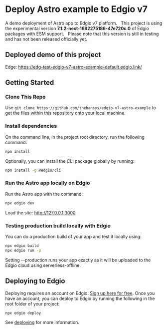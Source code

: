 # Deploy Astro example to Edgio v7

A demo deployment of Astro app to Edgio v7 platform.  
This project is using the experimental version **7.1.2-next-1692275186-47e720c.0** of Edgio packages with ESM support.  
Please note that this version is still in testing and has not been released officially yet.

## Deployed demo of this project

Edge: https://edg-test-edgio-v7-astro-example-default.edgio.link/  

## Getting Started

### Clone This Repo

Use `git clone https://github.com/thehansys/edgio-v7-astro-example` to get the files within this repository onto your local machine.

### Install dependencies

On the command line, in the project root directory, run the following command:

```bash
npm install
```
Optionally, you can install the CLI package globally by running:
```bash
npm install -g @edgio/cli
```

### Run the Astro app locally on Edgio

Run the Astro app with the command:

```bash
npx edgio dev
```

Load the site: http://127.0.0.1:3000

### Testing production build locally with Edgio

You can do a production build of your app and test it locally using:

```bash
npx edgio build
npx edgio run -p
```

Setting --production runs your app exactly as it will be uploaded to the Edgio cloud using serverless-offline.

## Deploying to Edgio

Deploying requires an account on Edgio. [Sign up here for free](https://edgio.app/signup). Once you have an account, you can deploy to Edgio by running the following in the root folder of your project:

```bash
npx edgio deploy
```

See [deploying](https://docs.edg.io/guides/v7/basics/deployments) for more information.
